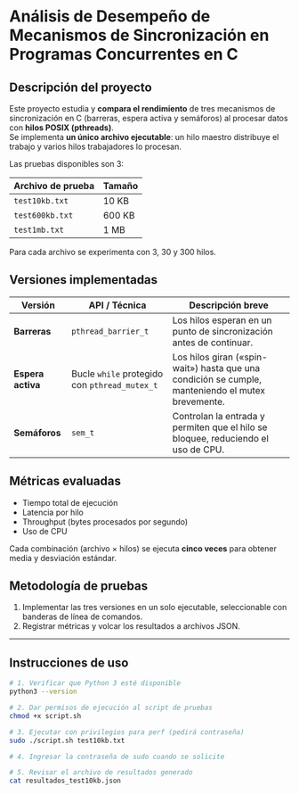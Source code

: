 # Análisis de Desempeño de Mecanismos de Sincronización en Programas Concurrentes en C

## Descripción del proyecto
Este proyecto estudia y **compara el rendimiento** de tres mecanismos de sincronización en C (barreras, espera activa y semáforos) al procesar datos con **hilos POSIX (pthreads)**.  
Se implementa **un único archivo ejecutable**: un hilo maestro distribuye el trabajo y varios hilos trabajadores lo procesan.

Las pruebas disponibles son 3:

| Archivo de prueba | Tamaño |
|-------------------|--------|
| `test10kb.txt`    | 10 KB  |
| `test600kb.txt`   | 600 KB |
| `test1mb.txt`     | 1 MB   |

Para cada archivo se experimenta con 3, 30 y 300 hilos.

## Versiones implementadas
| Versión            | API / Técnica                         | Descripción breve |
|--------------------|---------------------------------------|-------------------|
| **Barreras**       | `pthread_barrier_t`                   | Los hilos esperan en un punto de sincronización antes de continuar. |
| **Espera activa**  | Bucle `while` protegido con `pthread_mutex_t` | Los hilos giran («spin-wait») hasta que una condición se cumple, manteniendo el mutex brevemente. |
| **Semáforos**      | `sem_t`                               | Controlan la entrada y permiten que el hilo se bloquee, reduciendo el uso de CPU. |

## Métricas evaluadas
- Tiempo total de ejecución  
- Latencia por hilo  
- Throughput (bytes procesados por segundo)  
- Uso de CPU

Cada combinación (archivo × hilos) se ejecuta **cinco veces** para obtener media y desviación estándar.

## Metodología de pruebas
1. Implementar las tres versiones en un solo ejecutable, seleccionable con banderas de línea de comandos.  
2. Registrar métricas y volcar los resultados a archivos JSON.  

---

## Instrucciones de uso

```bash
# 1. Verificar que Python 3 esté disponible
python3 --version

# 2. Dar permisos de ejecución al script de pruebas
chmod +x script.sh

# 3. Ejecutar con privilegios para perf (pedirá contraseña)
sudo ./script.sh test10kb.txt

# 4. Ingresar la contraseña de sudo cuando se solicite

# 5. Revisar el archivo de resultados generado
cat resultados_test10kb.json
